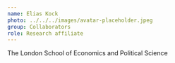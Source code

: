 ```yaml
---
name: Elias Kock
photo: ../../../images/avatar-placeholder.jpeg
group: Collaborators
role: Research affiliate
---
```


The London School of Economics and Political Science
